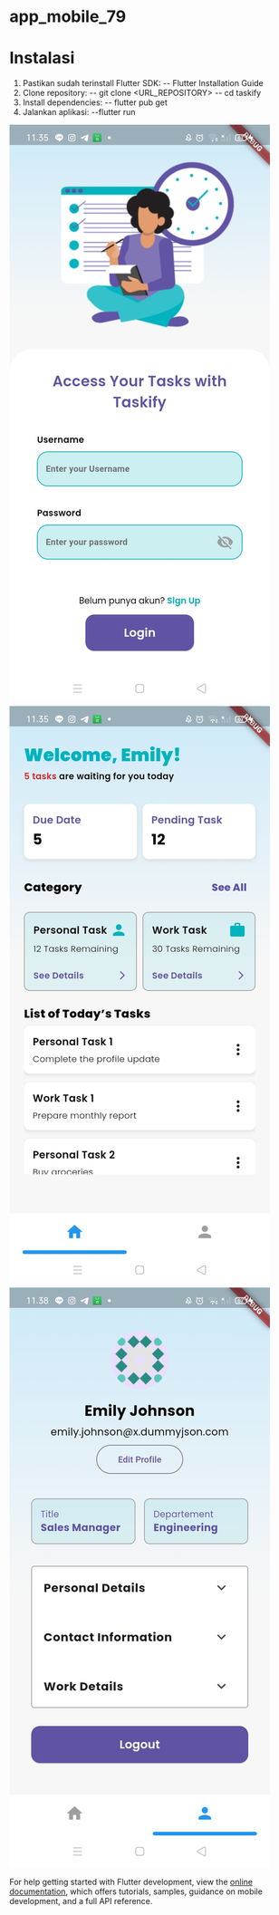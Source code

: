 # app_mobile_79

# Instalasi

1. Pastikan sudah terinstall Flutter SDK:
   -- Flutter Installation Guide
2. Clone repository:
   -- git clone <URL_REPOSITORY>
   -- cd taskify
3. Install dependencies:
   -- flutter pub get
4. Jalankan aplikasi:
   --flutter run

![Login Page](app_mobile_79/assets/images/page/login_page.jpg)
![Home Page](app_mobile_79/assets/images/page/home_page.jpg)
![Profile Page](app_mobile_79/assets/images/page/profile_page.jpg)

For help getting started with Flutter development, view the
[online documentation](https://docs.flutter.dev/), which offers tutorials,
samples, guidance on mobile development, and a full API reference.

